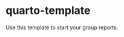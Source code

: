 
# quarto-template

<!-- badges: start -->
<!-- badges: end -->

Use this template to start your group reports.
